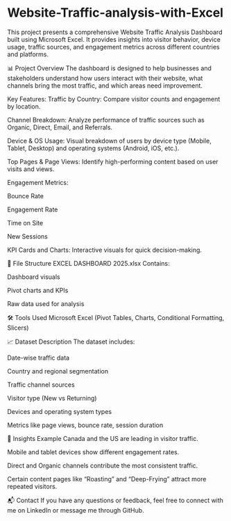 # Website-Traffic-analysis-with-Excel
This project presents a comprehensive Website Traffic Analysis Dashboard built using Microsoft Excel. It provides insights into visitor behavior, device usage, traffic sources, and engagement metrics across different countries and platforms.

📊 Project Overview
The dashboard is designed to help businesses and stakeholders understand how users interact with their website, what channels bring the most traffic, and which areas need improvement.

Key Features:
Traffic by Country: Compare visitor counts and engagement by location.

Channel Breakdown: Analyze performance of traffic sources such as Organic, Direct, Email, and Referrals.

Device & OS Usage: Visual breakdown of users by device type (Mobile, Tablet, Desktop) and operating systems (Android, iOS, etc.).

Top Pages & Page Views: Identify high-performing content based on user visits and views.

Engagement Metrics:

Bounce Rate

Engagement Rate

Time on Site

New Sessions

KPI Cards and Charts: Interactive visuals for quick decision-making.

📂 File Structure
EXCEL DASHBOARD 2025.xlsx
Contains:

Dashboard visuals

Pivot charts and KPIs

Raw data used for analysis

🛠 Tools Used
Microsoft Excel (Pivot Tables, Charts, Conditional Formatting, Slicers)

📈 Dataset Description
The dataset includes:

Date-wise traffic data

Country and regional segmentation

Traffic channel sources

Visitor type (New vs Returning)

Devices and operating system types

Metrics like page views, bounce rate, session duration

📌 Insights Example
Canada and the US are leading in visitor traffic.

Mobile and tablet devices show different engagement rates.

Direct and Organic channels contribute the most consistent traffic.

Certain content pages like “Roasting” and “Deep-Frying” attract more repeated visitors.

📬 Contact
If you have any questions or feedback, feel free to connect with me on LinkedIn or message me through GitHub.
